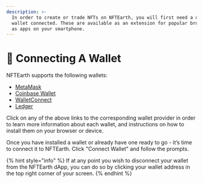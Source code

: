 ```yaml
---
description: >-
  In order to create or trade NFTs on NFTEarth, you will first need a digital
  wallet connected. These are available as an extension for popular browsers or
  as apps on your smartphone.
---
```


# 👛 Connecting A Wallet

NFTEarth supports the following wallets:

* [MetaMask](https://metamask.io)
* [Coinbase Wallet](https://www.coinbase.com/wallet)
* [WalletConnect](https://walletconnect.com/)
* [Ledger](https://www.ledger.com/)

Click on any of the above links to the corresponding wallet provider in order to learn more information about each wallet, and instructions on how to install them on your browser or device.&#x20;

Once you have installed a wallet or already have one ready to go - it’s time to connect it to NFTEarth. Click "Connect Wallet" and follow the prompts.&#x20;

{% hint style="info" %}
If at any point you wish to disconnect your wallet from the NFTEarth dApp, you can do so by clicking your wallet address in the top right corner of your screen.
{% endhint %}
